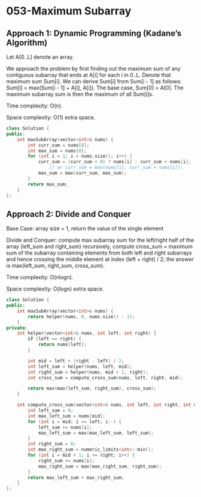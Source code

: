 # 053-Maximum Subarray

## Approach 1: Dynamic Programming (Kadane’s Algorithm)

Let A[0..L] denote an array.

We approach the problem by first finding out the maximum sum of any contiguous subarray that ends at A[i] for each i in 0..L. Denote that maximum sum Sum[i]. We can derive Sum[i] from Sum[i - 1] as follows: Sum[i] = max(Sum[i - 1] + A[i], A[i]). The base case, Sum[0] = A[0]. The maximum subarray sum is then the maximum of all Sum[i]s.

Time complexity: O(n).

Space complexity: O(1) extra space.

```c++
class Solution {
public:
    int maxSubArray(vector<int>& nums) {
        int curr_sum = nums[0];
        int max_sum = nums[0];
        for (int i = 1; i < nums.size(); i++) {
            curr_sum = (curr_sum < 0) ? nums[i] : curr_sum + nums[i];
                // or curr_sum = max(nums[i], curr_sum + nums[i]);
            max_sum = max(curr_sum, max_sum);
        }
        return max_sum;
    }
};
```

## Approach 2: Divide and Conquer

Base Case: array size = 1, return the value of the single element

Divide and Conquer: compute max subarray sum for the left/right half of the array (left_sum and right_sum) recursively, compute cross_sum = maximum sum of the subarray containing elements from both left and right subarrays and hence crossing the middle element at index (left + right) / 2; the answer is max(left_sum, right_sum, cross_sum).

Time complexity: O(nlogn).

Space complexity: O(logn) extra space.

```c++
class Solution {
public:
    int maxSubArray(vector<int>& nums) {
        return helper(nums, 0, nums.size() - 1);
    }
private:
    int helper(vector<int>& nums, int left, int right) {
        if (left == right) {
            return nums[left];
        }

        int mid = left + (right - left) / 2;
        int left_sum = helper(nums, left, mid);
        int right_sum = helper(nums, mid + 1, right);
        int cross_sum = compute_cross_sum(nums, left, right, mid);

        return max(max(left_sum, right_sum), cross_sum);
    }

    int compute_cross_sum(vector<int>& nums, int left, int right, int mid) {
        int left_sum = 0;
        int max_left_sum = nums[mid];
        for (int i = mid; i >= left; i--) {
            left_sum += nums[i];
            max_left_sum = max(max_left_sum, left_sum);
        }
        int right_sum = 0;
        int max_right_sum = numeric_limits<int>::min();
        for (int i = mid + 1; i <= right; i++) {
            right_sum += nums[i];
            max_right_sum = max(max_right_sum, right_sum);
        }
        return max_left_sum + max_right_sum;
    }
};
```
